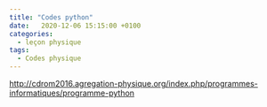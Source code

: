 ```yaml
---
title: "Codes python"
date:   2020-12-06 15:15:00 +0100
categories:
  - leçon physique
tags:
  - Codes physique
---
```


http://cdrom2016.agregation-physique.org/index.php/programmes-informatiques/programme-python

